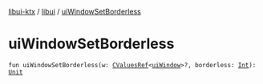 [libui-ktx](../index.md) / [libui](index.md) / [uiWindowSetBorderless](./ui-window-set-borderless.md)

# uiWindowSetBorderless

`fun uiWindowSetBorderless(w: `[`CValuesRef`](../kotlinx.cinterop/-c-values-ref/index.md)`<`[`uiWindow`](ui-window.md)`>?, borderless: `[`Int`](https://kotlinlang.org/api/latest/jvm/stdlib/kotlin/-int/index.html)`): `[`Unit`](https://kotlinlang.org/api/latest/jvm/stdlib/kotlin/-unit/index.html)